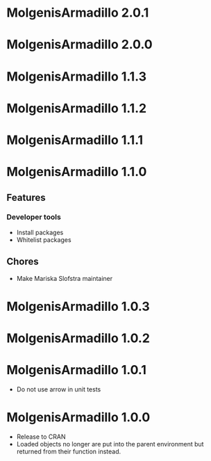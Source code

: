 # MolgenisArmadillo 2.0.1

# MolgenisArmadillo 2.0.0

# MolgenisArmadillo 1.1.3

# MolgenisArmadillo 1.1.2

# MolgenisArmadillo 1.1.1

# MolgenisArmadillo 1.1.0
## Features
### Developer tools
- Install packages
- Whitelist packages
## Chores
- Make Mariska Slofstra maintainer


# MolgenisArmadillo 1.0.3

# MolgenisArmadillo 1.0.2

# MolgenisArmadillo 1.0.1

* Do not use arrow in unit tests

# MolgenisArmadillo 1.0.0

* Release to CRAN
* Loaded objects no longer are put into the parent environment but
returned from their function instead.
